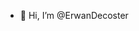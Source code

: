 - 👋 Hi, I’m @ErwanDecoster

<!---
ErwanDecoster/ErwanDecoster is a ✨ special ✨ repository because its `README.md` (this file) appears on your GitHub profile.
You can click the Preview link to take a look at your changes.
--->
